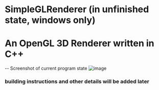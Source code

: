 # SimpleGLRenderer (in unfinished state, windows only)

An OpenGL 3D Renderer written in C++
======
-- Screenshot of current program state
![image](https://github.com/user-attachments/assets/9c921c01-8a53-4da9-9f97-ee0cdf55cf80)

### building instructions and other details will be added later
